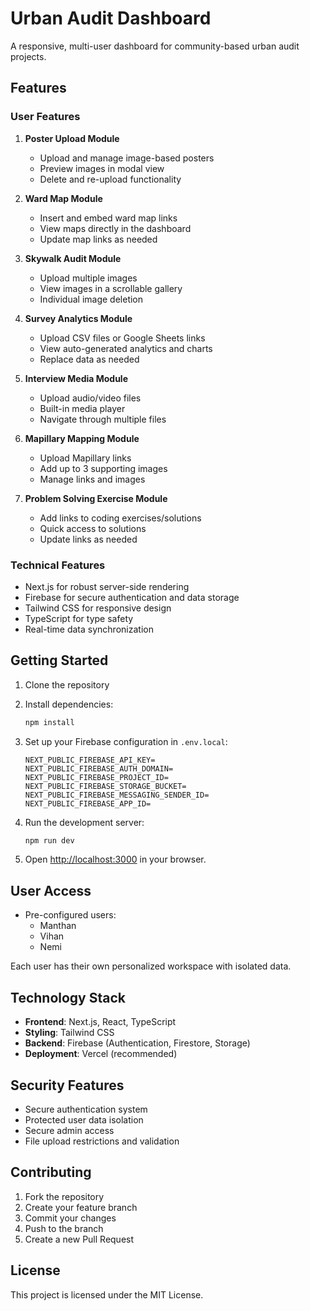 # Urban Audit Dashboard

A responsive, multi-user dashboard for community-based urban audit projects.

## Features

### User Features
1. **Poster Upload Module**
   - Upload and manage image-based posters
   - Preview images in modal view
   - Delete and re-upload functionality

2. **Ward Map Module**
   - Insert and embed ward map links
   - View maps directly in the dashboard
   - Update map links as needed

3. **Skywalk Audit Module**
   - Upload multiple images
   - View images in a scrollable gallery
   - Individual image deletion

4. **Survey Analytics Module**
   - Upload CSV files or Google Sheets links
   - View auto-generated analytics and charts
   - Replace data as needed

5. **Interview Media Module**
   - Upload audio/video files
   - Built-in media player
   - Navigate through multiple files

6. **Mapillary Mapping Module**
   - Upload Mapillary links
   - Add up to 3 supporting images
   - Manage links and images

7. **Problem Solving Exercise Module**
   - Add links to coding exercises/solutions
   - Quick access to solutions
   - Update links as needed

### Technical Features
- Next.js for robust server-side rendering
- Firebase for secure authentication and data storage
- Tailwind CSS for responsive design
- TypeScript for type safety
- Real-time data synchronization

## Getting Started

1. Clone the repository
2. Install dependencies:
   ```bash
   npm install
   ```

3. Set up your Firebase configuration in `.env.local`:
   ```
   NEXT_PUBLIC_FIREBASE_API_KEY=
   NEXT_PUBLIC_FIREBASE_AUTH_DOMAIN=
   NEXT_PUBLIC_FIREBASE_PROJECT_ID=
   NEXT_PUBLIC_FIREBASE_STORAGE_BUCKET=
   NEXT_PUBLIC_FIREBASE_MESSAGING_SENDER_ID=
   NEXT_PUBLIC_FIREBASE_APP_ID=
   ```

4. Run the development server:
   ```bash
   npm run dev
   ```

5. Open [http://localhost:3000](http://localhost:3000) in your browser.

## User Access

- Pre-configured users:
  - Manthan
  - Vihan
  - Nemi

Each user has their own personalized workspace with isolated data.

## Technology Stack

- **Frontend**: Next.js, React, TypeScript
- **Styling**: Tailwind CSS
- **Backend**: Firebase (Authentication, Firestore, Storage)
- **Deployment**: Vercel (recommended)

## Security Features

- Secure authentication system
- Protected user data isolation
- Secure admin access
- File upload restrictions and validation

## Contributing

1. Fork the repository
2. Create your feature branch
3. Commit your changes
4. Push to the branch
5. Create a new Pull Request

## License

This project is licensed under the MIT License.